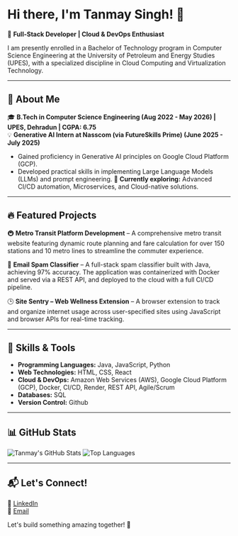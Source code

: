 # Hi there, I'm Tanmay Singh! 👋
🚀 **Full-Stack Developer | Cloud & DevOps Enthusiast**

I am presently enrolled in a Bachelor of Technology program in Computer Science Engineering at the University of Petroleum and Energy Studies (UPES), with a specialized discipline in Cloud Computing and Virtualization Technology.

---

## 🌟 About Me
🎓 **B.Tech in Computer Science Engineering (Aug 2022 - May 2026) | UPES, Dehradun | CGPA: 6.75**  
💡 **Generative AI Intern at Nasscom (via FutureSkills Prime) (June 2025 - July 2025)**  
* Gained proficiency in Generative AI principles on Google Cloud Platform (GCP).
* Developed practical skills in implementing Large Language Models (LLMs) and prompt engineering. 
🌱 **Currently exploring:** Advanced CI/CD automation, Microservices, and Cloud-native solutions.

---

## 🔥 Featured Projects
🚇 **Metro Transit Platform Development** – A comprehensive metro transit website featuring dynamic route planning and fare calculation for over 150 stations and 10 metro lines to streamline the commuter experience.

📧 **Email Spam Classifier** – A full-stack spam classifier built with Java, achieving 97% accuracy. The application was containerized with Docker and served via a REST API, and deployed to the cloud with a full CI/CD pipeline.

🕒 **Site Sentry – Web Wellness Extension** – A browser extension to track and organize internet usage across user-specified sites using JavaScript and browser APIs for real-time tracking. 

---

## 🚀 Skills & Tools
- **Programming Languages:** Java, JavaScript, Python 
- **Web Technologies:** HTML, CSS, React
- **Cloud & DevOps:** Amazon Web Services (AWS), Google Cloud Platform (GCP), Docker, CI/CD, Render, REST API, Agile/Scrum
- **Databases:** SQL
- **Version Control:** Github

---

## 📊 GitHub Stats
![Tanmay's GitHub Stats](https://github-readme-stats.vercel.app/api?username=tanmay-hue&show_icons=true&theme=tokyonight)
![Top Languages](https://github-readme-stats.vercel.app/api/top-langs/?username=tanmay-hue&layout=compact&theme=tokyonight)

---

## 📬 Let's Connect!
💼 [LinkedIn](https://www.linkedin.com/in/tanmay-singh-905428244/)  
📧 [Email](mailto:singhtanmay322@gmail.com)

Let's build something amazing together! 🚀
